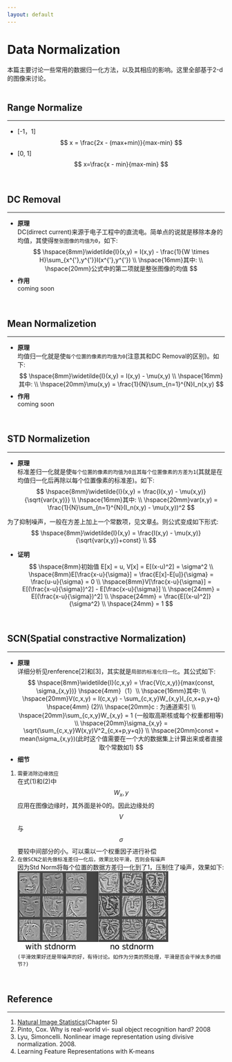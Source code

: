 ```yaml
---
layout: default
---
```


__Data Normalization__
==============    
本篇主要讨论一些常用的数据归一化方法，以及其相应的影响。这里全部基于2-d的图像来讨论。          
<br />    

__Range Normalize__
-----
---    
* [-1，1]    
$$
x = \frac{2x - (max+min)}{max-min} 
$$     
* [0, 1]    
$$
x=\frac{x - min}{max-min}    
$$    
<br />    
    
__DC Removal__
------    
---
*  __原理__    
DC(dirrect current)来源于电子工程中的直流电。简单点的说就是移除本身的均值，其使得`整张图像的均值为0`，如下:    
$$
\hspace{8mm}\widetilde{I}(x,y) = I(x,y) - \frac{1}{W \times H}\sum_{x^{'},y^{'}}I(x^{'},y^{'}) \\
\hspace{16mm}其中:    \\ 
\hspace{20mm}公式中的第二项就是整张图像的均值
$$   
* __作用__    
coming soon    
<br />    

__Mean Normalizetion__
------    
---
*  __原理__    
均值归一化就是使`每个位置的像素的均值为0`(注意其和DC Removal的区别)。如下:    
$$
\hspace{8mm}\widetilde{I}(x,y) = I(x,y) - \mu(x,y) \\
\hspace{16mm}其中:    \\ 
\hspace{20mm}\mu(x,y) = \frac{1}{N}\sum_{n=1}^{N}I_n(x,y)
$$   
* __作用__    
coming soon    
<br />    

__STD Normalizetion__
------    
---
*  __原理__    
标准差归一化就是使`每个位置的像素的均值为0且其每个位置像素的方差为1`(其就是在均值归一化后再除以每个位置像素的标准差)。如下:    
$$
\hspace{8mm}\widetilde{I}(x,y) = \frac{I(x,y) - \mu(x,y)}{\sqrt{var(x,y)}} \\
\hspace{16mm}其中:    \\ 
\hspace{20mm}var(x,y) = \frac{1}{N}\sum_{n=1}^{N}(I_n(x,y) - \mu(x,y))^2
$$   

为了抑制噪声，一般在方差上加上一个常数项，见文章[4]( __文章是减去单张图像的DC，并除以图像本身的标准差__ )。则公式变成如下形式:    
$$
\hspace{8mm}\widetilde{I}(x,y) = \frac{I(x,y) - \mu(x,y)}{\sqrt{var(x,y)}+const}  \\
$$     

* __证明__    
$$
\hspace{8mm}初始值 E[x] = u, V[x] = E[(x-u)^2] = \sigma^2 \\ 
\hspace{8mm}E[\frac{x-u}{\sigma}] = \frac{E[x]-E[u]}{\sigma} = \frac{u-u}{\sigma} = 0 \\
\hspace{8mm}V[\frac{x-u}{\sigma}] = E[(\frac{x-u}{\sigma})^2] - E[\frac{x-u}{\sigma}] \\
\hspace{24mm} = E[(\frac{x-u}{\sigma})^2]  \\
\hspace{24mm} = \frac{E[(x-u)^2]}{\sigma^2} \\
\hspace{24mm} = 1
$$    
<br />    

__SCN(Spatial constractive Normalization)__
------    
---    
*  __原理__  
详细分析见renference[2]和[3]，其实就是`局部的标准化归一化`。其公式如下:     
$$
\hspace{8mm}\widetilde{I}(c,x,y) = \frac{V(c,x,y)}{max(const, \sigma_{x,y})}  \hspace{4mm}（1）\\ 
\hspace{16mm}其中: \\
\hspace{20mm}V(c,x,y) = I(c,x,y) - \sum_{c,x,y}W_{x,y}I_{c,x+p,y+q} \hspace{4mm} (2)\\ 
\hspace{20mm}c : 为通道索引  \\
\hspace{20mm}\sum_{c,x,y}W_{x,y} = 1 (一般取高斯核或每个权重都相等)  \\
\hspace{20mm}\sigma_{x,y} = \sqrt{\sum_{c,x,y}W(x,y)V^2_{c,x+p,y+q}}  \\ 
\hspace{20mm}const = mean(\sigma_{x,y})(此时这个值需要在一个大的数据集上计算出来或者直接取个常数如1)
$$    
* __细节__    
1.  `需要消除边缘效应`      
在式(1)和(2)中$$W_x,y$$应用在图像边缘时，其外面是补0的。因此边缘处的$$V$$与$$\sigma$$要较中间部分的小。可以乘以一个权重因子进行补偿    
2.  `在做SCN之前先做标准差归一化后，效果比较平滑，否则会有噪声`    
因为Std Norm将每个位置的数据方差归一化到了1，压制住了噪声，效果如下:    
![scn.png](./img/scn.png)  
`(平滑效果好还是带噪声的好，有待讨论。如作为分类的预处理，平滑是否会干掉太多的细节?)`  

<br />    


__Reference__
-------    
--- 
1.  [Natural Image Statistics](http://www.naturalimagestatistics.net/)(Chapter 5)           
2.  Pinto, Cox. Why is real-world vi- sual object recognition hard? 2008
3.  Lyu, Simoncelli. Nonlinear image representation using divisive normalization. 2008.
4.  Learning Feature Representations with K-means
